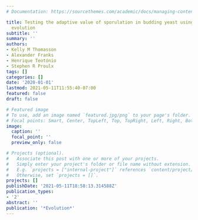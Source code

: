 ```yaml
---
# Documentation: https://sourcethemes.com/academic/docs/managing-content/

title: Testing the adaptive value of sporulation in budding yeast using experimental
  evolution
subtitle: ''
summary: ''
authors:
- Kelly M Thomasson
- Alexander Franks
- Henrique Teotónio
- Stephen R Proulx
tags: []
categories: []
date: '2020-01-01'
lastmod: 2021-05-11T11:55:40-07:00
featured: false
draft: false

# Featured image
# To use, add an image named `featured.jpg/png` to your page's folder.
# Focal points: Smart, Center, TopLeft, Top, TopRight, Left, Right, BottomLeft, Bottom, BottomRight.
image:
  caption: ''
  focal_point: ''
  preview_only: false

# Projects (optional).
#   Associate this post with one or more of your projects.
#   Simply enter your project's folder or file name without extension.
#   E.g. `projects = ["internal-project"]` references `content/project/deep-learning/index.md`.
#   Otherwise, set `projects = []`.
projects: []
publishDate: '2021-05-11T18:58:13.314588Z'
publication_types:
- '2'
abstract: ''
publication: '*Evolution*'
---
```

